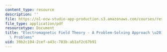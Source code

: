 ```yaml
---
content_type: resource
description: ''
file: https://ol-ocw-studio-app-production.s3.amazonaws.com/courses/res-6-002-electromagnetic-field-theory-a-problem-solving-approach-spring-2008/39b2c1042cefa43c783bab1af2c67b91_MITRES_6_002S08_chp02_pset.pdf
file_type: application/pdf
resourcetype: Document
title: "Electromagnetic Field Theory - A Problem-Solving Approach \u2013 Chapter 2:\
  \ Problems"
uid: 39b2c104-2cef-a43c-783b-ab1af2c67b91
---
```

